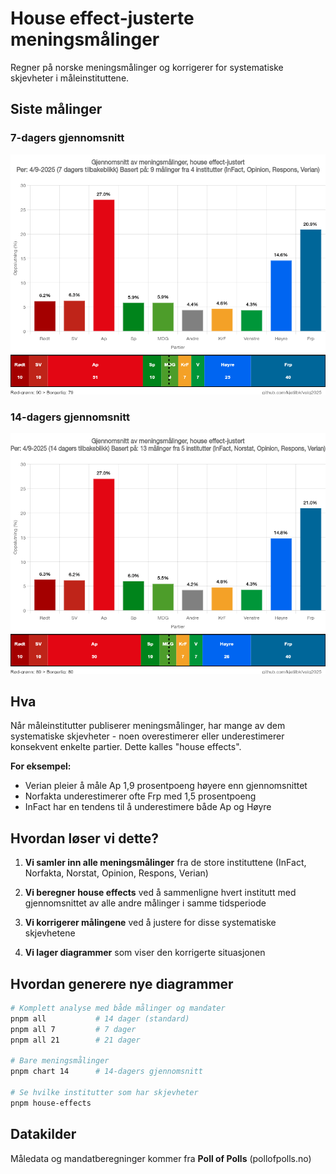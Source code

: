 # House effect-justerte meningsmålinger

Regner på norske meningsmålinger og korrigerer for systematiske skjevheter i måleinstituttene.

## Siste målinger

### 7-dagers gjennomsnitt
![7-dagers meningsmålinger](charts/complete-2025-09-04-7day.png)

### 14-dagers gjennomsnitt
![14-dagers meningsmålinger](charts/complete-2025-09-04-14day.png)

## Hva

Når måleinstitutter publiserer meningsmålinger, har mange av dem systematiske skjevheter - noen overestimerer eller underestimerer konsekvent enkelte partier. Dette kalles "house effects".

**For eksempel:**
- Verian pleier å måle Ap 1,9 prosentpoeng høyere enn gjennomsnittet
- Norfakta underestimerer ofte Frp med 1,5 prosentpoeng
- InFact har en tendens til å underestimere både Ap og Høyre

## Hvordan løser vi dette?

1. **Vi samler inn alle meningsmålinger** fra de store instituttene (InFact, Norfakta, Norstat, Opinion, Respons, Verian)

2. **Vi beregner house effects** ved å sammenligne hvert institutt med gjennomsnittet av alle andre målinger i samme tidsperiode

3. **Vi korrigerer målingene** ved å justere for disse systematiske skjevhetene

4. **Vi lager diagrammer** som viser den korrigerte situasjonen

## Hvordan generere nye diagrammer

```bash
# Komplett analyse med både målinger og mandater
pnpm all           # 14 dager (standard)
pnpm all 7         # 7 dager
pnpm all 21        # 21 dager

# Bare meningsmålinger
pnpm chart 14      # 14-dagers gjennomsnitt

# Se hvilke institutter som har skjevheter
pnpm house-effects
```

## Datakilder

Måledata og mandatberegninger kommer fra **Poll of Polls** (pollofpolls.no)